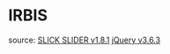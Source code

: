 # IRBIS
source:
[SLICK SLIDER v1.8.1](https://kenwheeler.github.io/slick/)
[jQuery v3.6.3](https://jquery.com/)